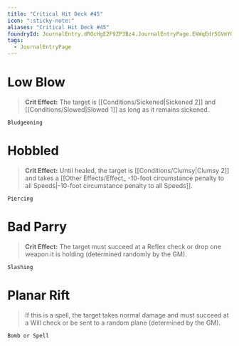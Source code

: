 ```yaml
---
title: "Critical Hit Deck #45"
icon: ":sticky-note:"
aliases: "Critical Hit Deck #45"
foundryId: JournalEntry.dROcHgE2F9ZP3Bz4.JournalEntryPage.EkWqEdr5GVmYQOKx
tags:
  - JournalEntryPage
---
```

# Low Blow

> **Crit Effect:** The target is [[Conditions/Sickened|Sickened 2]] and [[Conditions/Slowed|Slowed 1]] as long as it remains sickened.

`Bludgeoning`

# Hobbled

> **Crit Effect:** Until healed, the target is [[Conditions/Clumsy|Clumsy 2]] and takes a [[Other Effects/Effect_ -10-foot circumstance penalty to all Speeds|-10-foot circumstance penalty to all Speeds]].

`Piercing`

# Bad Parry

> **Crit Effect:** The target must succeed at a Reflex check or drop one weapon it is holding (determined randomly by the GM).

`Slashing`

# Planar Rift

> If this is a spell, the target takes normal damage and must succeed at a Will check or be sent to a random plane (determined by the GM).

`Bomb or Spell`
